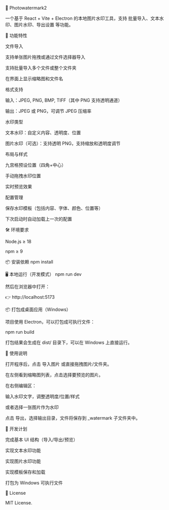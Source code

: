 📸 Photowatermark2

一个基于 React + Vite + Electron 的本地图片水印工具，支持 批量导入、文本水印、图片水印、导出设置 等功能。

🚀 功能特性

 文件导入

支持单张图片拖拽或通过文件选择器导入

支持批量导入多个文件或整个文件夹

在界面上显示缩略图和文件名

 格式支持

输入：JPEG, PNG, BMP, TIFF（其中 PNG 支持透明通道）

输出：JPEG 或 PNG，可调节 JPEG 压缩率

 水印类型

文本水印：自定义内容、透明度、位置

图片水印（可选）：支持透明 PNG，支持缩放和透明度调节

 布局与样式

九宫格预设位置（四角+中心）

手动拖拽水印位置

实时预览效果

 配置管理

保存水印模板（包括内容、字体、颜色、位置等）

下次启动时自动加载上一次的配置

🛠️ 环境要求

Node.js ≥ 18

npm ≥ 9

📦 安装依赖
npm install

🖥️ 本地运行（开发模式）
npm run dev


然后在浏览器中打开：

👉 http://localhost:5173

📦 打包成桌面应用（Windows）

项目使用 Electron，可以打包成可执行文件：

npm run build


打包结果会生成在 dist/ 目录下，可以在 Windows 上直接运行。

📖 使用说明

打开程序后，点击 导入图片 或直接拖拽图片/文件夹。

在左侧看到缩略图列表，点击选择要预览的图片。

在右侧编辑区：

输入水印文字，调整透明度/位置/样式

或者选择一张图片作为水印

点击 导出，选择输出目录，文件将保存到 _watermark 子文件夹中。

📝 开发计划

 完成基本 UI 结构（导入/导出/预览）

 实现文本水印功能

 实现图片水印功能

 实现模板保存和加载

 打包为 Windows 可执行文件

📜 License

MIT License.
